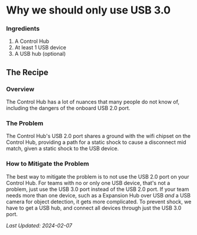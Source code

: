 # Why we should only use USB 3.0


### Ingredients


1. A Control Hub
2. At least 1 USB device
3. A USB hub (optional)


## The Recipe


### Overview
The Control Hub has a lot of nuances that many people do not know of, including the dangers of the onboard USB 2.0 port.

### The Problem
The Control Hub's USB 2.0 port shares a ground with the wifi chipset on the Control Hub, providing a path for a static shock to cause a disconnect mid match, given a static shock to the USB device.


### How to Mitigate the Problem
The best way to mitigate the problem is to not use the USB 2.0 port on your Control Hub. For teams with no or only one USB device, that's not a problem, just use the USB 3.0 port instead of the USB 2.0 port. If your team needs more than one device, such as a Expansion Hub over USB *and* a USB camera for object detection, it gets more complicated. To prevent shock, we have to get a USB hub, and connect all devices through just the USB 3.0 port.




*Last Updated: 2024-02-07*

